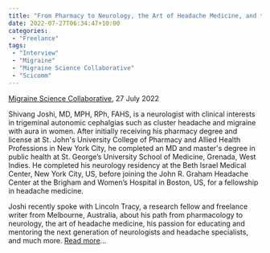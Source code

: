 ```yaml
---
title: "From Pharmacy to Neurology, the Art of Headache Medicine, and the Importance of Mentorship: A Chat with Shivang Joshi"
date: 2022-07-27T06:34:47+10:00
categories:
 - "Freelance"
tags:
 - "Interview"
 - "Migraine"
 - "Migraine Science Collaborative" 
 - "Scicomm"
---
```


<!--more-->

[Migraine Science Collaborative](https://www.migrainecollaborative.org/home), 27 July 2022

Shivang Joshi, MD, MPH, RPh, FAHS, is a neurologist with clinical interests in trigeminal autonomic cephalgias such as cluster headache and migraine with aura in women. After initially receiving his pharmacy degree and license at St. John's University College of Pharmacy and Allied Health Professions in New York City, he completed an MD and master's degree in public health at St. George’s University School of Medicine, Grenada, West Indies. He completed his neurology residency at the Beth Israel Medical Center, New York City, US, before joining the John R. Graham Headache Center at the Brigham and Women’s Hospital in Boston, US, for a fellowship in headache medicine. 

Joshi recently spoke with Lincoln Tracy, a research fellow and freelance writer from Melbourne, Australia, about his path from pharmacology to neurology, the art of headache medicine, his passion for educating and mentoring the next generation of neurologists and headache specialists, and much more. [Read more](https://migrainecollaborative.org/from-pharmacy-to-neurology-the-art-of-headache-medicine-and-the-importance-of-mentorship-a-chat-with-shivang-joshi)...